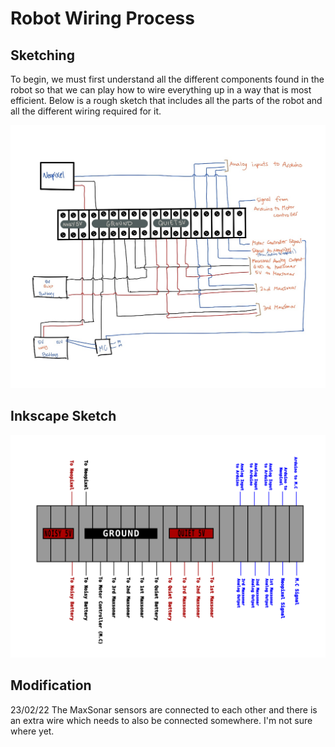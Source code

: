 # Robot Wiring Process

## Sketching

To begin, we must first understand all the different components found in the robot so that we can play how to wire everything up in a way that is most efficient. Below is a rough sketch that includes all the parts of the robot and all the different wiring required for it. 

<img src="/media/robotWiringBrainstorm.jpg">

## Inkscape Sketch

<img src="/media/robotWiring.svg">

## Modification

23/02/22
The MaxSonar sensors are connected to each other and there is an extra wire which needs to also be connected somewhere. I'm not sure where yet. 
